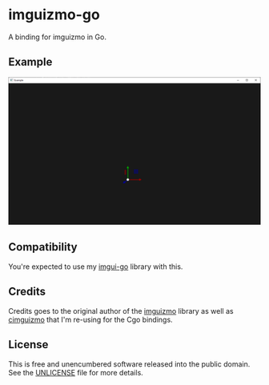 # imguizmo-go

A binding for imguizmo in Go.

## Example

![example.png](example.png)

## Compatibility

You're expected to use my [imgui-go](https://github.com/nitrix/imgui-go) library with this.

## Credits

Credits goes to the original author of the [imguizmo](https://github.com/CedricGuillemet/ImGuizmo) library as well as [cimguizmo](https://github.com/cimgui/cimguizmo) that I'm re-using for the Cgo bindings.

## License

This is free and unencumbered software released into the public domain. See the [UNLICENSE](UNLICENSE) file for more details.
